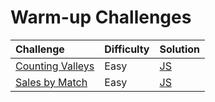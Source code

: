 # Warm-up Challenges

| Challenge                                                                          | Difficulty | Solution                          |
| :--------------------------------------------------------------------------------- | :--------- | :-------------------------------- |
| [Counting Valleys](https://www.hackerrank.com/challenges/counting-valleys/problem) | Easy       | [JS](./counting-valleys/index.js) |
| [Sales by Match](https://www.hackerrank.com/challenges/sock-merchant/problem)      | Easy       | [JS](./sales-by-match/index.js)   |
